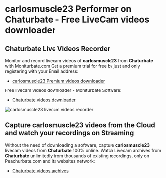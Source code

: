 # carlosmuscle23 Performer on Chaturbate - Free LiveCam videos downloader

## Chaturbate Live Videos Recorder

Monitor and record livecam videos of **carlosmuscle23** from **Chaturbate** with Moniturbate.com
Get a premium trial for free by just and only registering with your Email address:
* [carlosmuscle23 Premium videos downloader](https://moniturbate.com/request-demo-licence-key.html)

Free livecam videos downloader - Moniturbate Software:
* [Chaturbate videos downloader](https://moniturbate.com/moniturbate-download-software.html)

![carlosmuscle23 livecam videos recorder](https://peachurnet.com/templates/moniturbate-software.png)


## Capture carlosmuscle23 videos from the Cloud and watch your recordings on Streaming

Without the need of downloading a software, capture **carlosmuscle23** livecam videos from **Chaturbate** 100% online.
Watch Livecam archives from **Chaturbate** unlimitedly from thousands of existing recordings, only on Peachurbate.com and its websites network:
* [Chaturbate videos archives](https://peachurnet.com/)